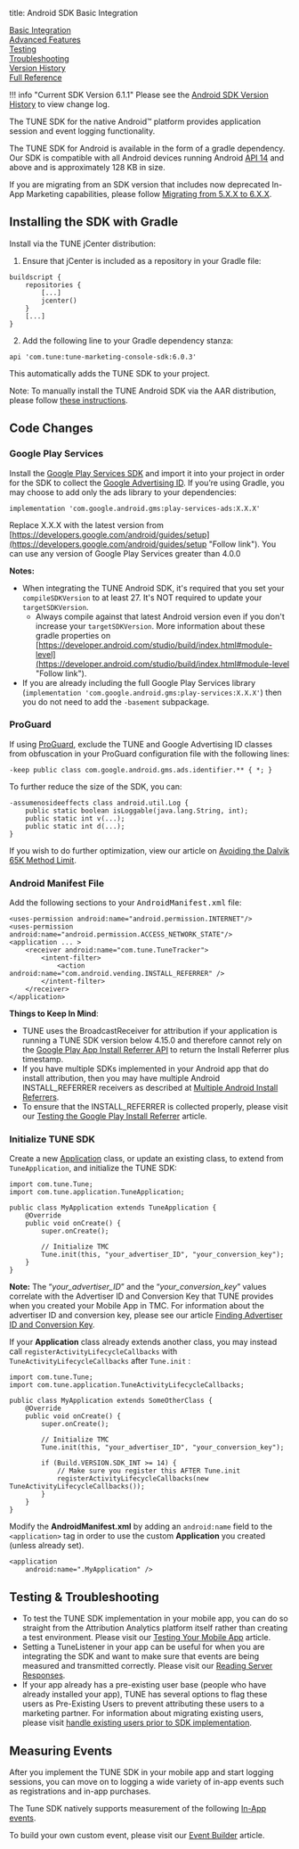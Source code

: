 title: Android SDK Basic Integration

<div class="page-ul">
  <div class="page-li">
    <div class="page-active">
      <a href="/tune-android-sdk/basic-integration/">Basic Integration</a>
    </div>
  </div>
  <div class="page-li"><a href="/tune-android-sdk/advanced-features">Advanced Features</a></div>
  <div class="page-li"><a href="/tune-android-sdk/testing">Testing</a></div>
  <div class="page-li"><a href="/tune-android-sdk/troubleshooting">Troubleshooting</a></div>
  <div class="page-li"><a href="/tune-android-sdk/version-history">Version History</a></div>
  <div class="page-li"><a href="/tune-android-sdk/full-reference">Full Reference</a></div>
</div>

!!! info "Current SDK Version 6.1.1"
    Please see the [Android SDK Version History](/tune-android-sdk/version-history) to view change log.

The TUNE SDK for the native Android™ platform provides application session and event logging functionality.

The TUNE SDK for Android is available in the form of a gradle dependency. Our SDK is compatible with all Android devices running Android [API 14](https://developer.android.com/guide/topics/manifest/uses-sdk-element.html#ApiLevels) and above and is approximately 128 KB in size.

If you are migrating from an SDK version that includes now deprecated In-App Marketing capabilities, please follow [Migrating from 5.X.X to 6.X.X](/sdk/migrating-from-5-x-x-to-6-x-x/).

## Installing the SDK with Gradle

Install via the TUNE jCenter distribution:

1.  Ensure that jCenter is included as a repository in your Gradle file:

```
buildscript {
    repositories {
        [...]
        jcenter()
    }
    [...]
}
```

2.  Add the following line to your Gradle dependency stanza:

```
api 'com.tune:tune-marketing-console-sdk:6.0.3'
```

This automatically adds the TUNE SDK to your project.

Note: To manually install the TUNE Android SDK via the AAR distribution, please follow [these instructions](/sdk/manually-installing-android-sdk-aar/).

## Code Changes

### Google Play Services

Install the [Google Play Services SDK](http://developer.android.com/google/play-services/setup.html) and import it into your project in order for the SDK to collect the [Google Advertising ID](https://support.google.com/googleplay/android-developer/answer/6048248). If you’re using Gradle, you may choose to add only the ads library to your dependencies:

```
implementation 'com.google.android.gms:play-services-ads:X.X.X'
```

Replace X.X.X with the latest version from [https://developers.google.com/android/guides/setup](https://developers.google.com/android/guides/setup "Follow link"). You can use any version of Google Play Services greater than 4.0.0

**Notes:**

*   When integrating the TUNE Android SDK, it's required that you set your `compileSDKVersion` to at least 27\. It's NOT required to update your `targetSDKVersion`.
    *   Always compile against that latest Android version even if you don't increase your `targetSDKVersion`. More information about these gradle properties on [https://developer.android.com/studio/build/index.html#module-level](https://developer.android.com/studio/build/index.html#module-level "Follow link").
*   If you are already including the full Google Play Services library (`implementation 'com.google.android.gms:play-services:X.X.X'`) then you do not need to add the `-basement` subpackage.

### ProGuard

If using [ProGuard](http://developer.android.com/tools/help/proguard.html), exclude the TUNE and Google Advertising ID classes from obfuscation in your ProGuard configuration file with the following lines:  

```
-keep public class com.google.android.gms.ads.identifier.** { *; }
```

To further reduce the size of the SDK, you can:

```
-assumenosideeffects class android.util.Log {
    public static boolean isLoggable(java.lang.String, int);
    public static int v(...);
    public static int d(...);
}
```

If you wish to do further optimization, view our article on [Avoiding the Dalvik 65K Method Limit](/sdk/avoiding-the-dalvik-65k-method-limit/).

### Android Manifest File

Add the following sections to your <tt>AndroidManifest.xml</tt> file:

```
<uses-permission android:name="android.permission.INTERNET"/>
<uses-permission android:name="android.permission.ACCESS_NETWORK_STATE"/>     
<application ... >        
    <receiver android:name="com.tune.TuneTracker">        
        <intent-filter>       
            <action android:name="com.android.vending.INSTALL_REFERRER" />        
        </intent-filter>
    </receiver>
</application>
```

**Things to Keep In Mind**:

*   TUNE uses the BroadcastReceiver for attribution if your application is running a TUNE SDK version below 4.15.0 and therefore cannot rely on the [Google Play App Install Referrer API](https://developer.android.com/google/play/installreferrer/library.html) to return the Install Referrer plus timestamp.
*   If you have multiple SDKs implemented in your Android app that do install attribution, then you may have multiple Android INSTALL_REFERRER receivers as described at [Multiple Android Install Referrers](/sdk/using-multiple-android-install-referrers/).
*   To ensure that the INSTALL_REFERRER is collected properly, please visit our [Testing the Google Play Install Referrer](/sdk/testing-the-google-play-install-referrer/) article.

### Initialize TUNE SDK

Create a new [Application](http://developer.android.com/reference/android/app/Application.html) class, or update an existing class, to extend from `TuneApplication`, and initialize the TUNE SDK:

```
import com.tune.Tune;
import com.tune.application.TuneApplication;

public class MyApplication extends TuneApplication {
    @Override
    public void onCreate() {
        super.onCreate();

        // Initialize TMC
        Tune.init(this, "your_advertiser_ID", "your_conversion_key");
    }
}
```

**Note:** The “_your_advertiser_ID_” and the “_your_conversion_key_” values correlate with the Advertiser ID and Conversion Key that TUNE provides when you created your Mobile App in TMC. For information about the advertiser ID and conversion key, please see our article [Finding Advertiser ID and Conversion Key](/sdk/finding-your-advertiser-id-and-conversion-key/).

If your **Application** class already extends another class, you may instead call `registerActivityLifecycleCallbacks` with `TuneActivityLifecycleCallbacks` after `Tune.init` :

```
import com.tune.Tune;
import com.tune.application.TuneActivityLifecycleCallbacks;

public class MyApplication extends SomeOtherClass {
    @Override
    public void onCreate() {
        super.onCreate();

        // Initialize TMC
        Tune.init(this, "your_advertiser_ID", "your_conversion_key");

        if (Build.VERSION.SDK_INT >= 14) {
            // Make sure you register this AFTER Tune.init
            registerActivityLifecycleCallbacks(new TuneActivityLifecycleCallbacks());
        }
    }
}
```

Modify the **AndroidManifest.xml** by adding an `android:name` field to the `<application>` tag in order to use the custom **Application** you created (unless already set).

```
<application
    android:name=".MyApplication" />
```


## Testing & Troubleshooting

*   To test the TUNE SDK implementation in your mobile app, you can do so straight from the Attribution Analytics platform itself rather than creating a test environment. Please visit our [Testing Your Mobile App](/sdk/testing-your-mobile-app/) article.
*   Setting a TuneListener in your app can be useful for when you are integrating the SDK and want to make sure that events are being measured and transmitted correctly. Please visit our [Reading Server Responses](/sdk/reading-server-responses/#code-platform-android).
*   If your app already has a pre-existing user base (people who have already installed your app), TUNE has several options to flag these users as Pre-Existing Users to prevent attributing these users to a marketing partner. For information about migrating existing users, please visit [handle existing users prior to SDK implementation](http://developers.tune.com/sdk/handling-existing-users-prior-to-sdk-implementation/).

## Measuring Events

After you implement the TUNE SDK in your mobile app and start logging sessions, you can move on to logging a wide variety of in-app events such as registrations and in-app purchases.

The Tune SDK natively supports measurement of the following [In-App events](/sdk/measuring-in-app-events/).

To build your own custom event, please visit our [Event Builder](/sdk/event-builder/) article.
